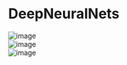 # DeepNeuralNets
![image](https://github.com/rdhawan4/DeepNeuralNets/assets/112804900/3b139ece-b9d3-49eb-af63-59c29f4bb64d) <br>
![image](https://github.com/rdhawan4/DeepNeuralNets/assets/112804900/83bf6578-0a4b-471e-9b31-d137d33614af) <br>
![image](https://github.com/rdhawan4/DeepNeuralNets/assets/112804900/cdadad1d-0c53-449d-8d59-817a7399e9c5) <br>
